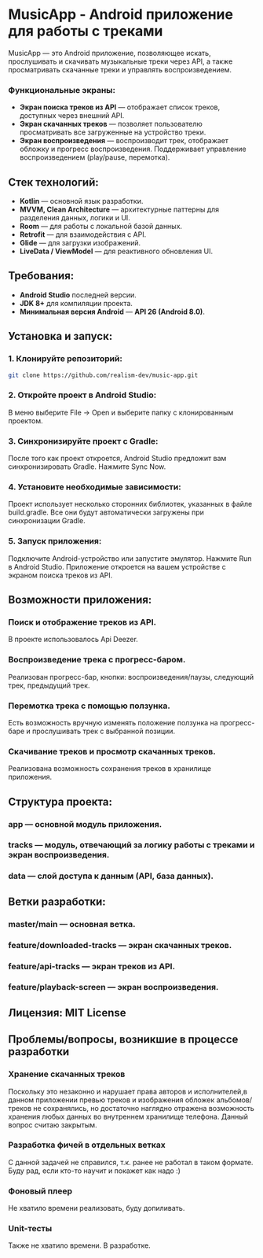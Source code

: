 # MusicApp - Android приложение для работы с треками

MusicApp — это Android приложение, позволяющее искать, прослушивать и скачивать музыкальные треки через API, а также просматривать скачанные треки и управлять воспроизведением.

### Функциональные экраны:
- **Экран поиска треков из API** — отображает список треков, доступных через внешний API.
- **Экран скачанных треков** — позволяет пользователю просматривать все загруженные на устройство треки.
- **Экран воспроизведения** — воспроизводит трек, отображает обложку и прогресс воспроизведения. Поддерживает управление воспроизведением (play/pause, перемотка).

## Стек технологий:
- **Kotlin** — основной язык разработки.
- **MVVM, Clean Architecture** — архитектурные паттерны для разделения данных, логики и UI.
- **Room** — для работы с локальной базой данных.
- **Retrofit** — для взаимодействия с API.
- **Glide** — для загрузки изображений.
- **LiveData / ViewModel** — для реактивного обновления UI.

## Требования:
- **Android Studio** последней версии.
- **JDK 8+** для компиляции проекта.
- **Минимальная версия Android** — **API 26 (Android 8.0)**.
  
## Установка и запуск:

### 1. Клонируйте репозиторий:

```bash
git clone https://github.com/realism-dev/music-app.git
```

### 2. Откройте проект в Android Studio:
В меню выберите File -> Open и выберите папку с клонированным проектом.

### 3. Синхронизируйте проект с Gradle:

После того как проект откроется, Android Studio предложит вам синхронизировать Gradle. Нажмите Sync Now.
### 4. Установите необходимые зависимости:

Проект использует несколько сторонних библиотек, указанных в файле build.gradle. Все они будут автоматически загружены при синхронизации Gradle.
### 5. Запуск приложения:
Подключите Android-устройство или запустите эмулятор.
Нажмите Run в Android Studio.
Приложение откроется на вашем устройстве с экраном поиска треков из API.

## Возможности приложения:
### Поиск и отображение треков из API.
  В проекте использовалось Api Deezer.
### Воспроизведение трека с прогресс-баром.
  Реализован прогресс-бар, кнопки: воспроизведения/паузы, следующий трек, предыдущий трек.
### Перемотка трека с помощью ползунка.
  Есть возможность вручную изменять положение ползунка на прогресс-баре и прослушивать трек с выбранной позиции.
### Скачивание треков и просмотр скачанных треков.
  Реализована возможность сохранения треков в хранилище приложения.
  
## Структура проекта:
### app — основной модуль приложения.
### tracks — модуль, отвечающий за логику работы с треками и экран воспроизведения.
### data — слой доступа к данным (API, база данных).

## Ветки разработки:
### master/main — основная ветка.
### feature/downloaded-tracks — экран скачанных треков.
### feature/api-tracks — экран треков из API.
### feature/playback-screen — экран воспроизведения.

## Лицензия: MIT License

## Проблемы/вопросы, возникшие в процессе разработки
### Хранение скачанных треков
Поскольку это незаконно и нарушает права авторов и исполнителей,в данном приложении превью треков и изображения обложек альбомов/треков не сохранялись, 
но достаточно наглядно отражена возможность хранения любых данных во внутреннем хранилище телефона.
Данный вопрос считаю закрытым.

### Разработка фичей в отдельных ветках
С данной задачей не справился, т.к. ранее не работал в таком формате. Буду рад, если кто-то научит и покажет как надо :)

### Фоновый плеер
Не хватило времени реализовать, буду допиливать.

### Unit-тесты 
Также не хватило времени. В разработке.





